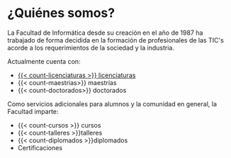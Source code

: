# ¿Quiénes somos?

La Facultad de Informática desde su creación en el año de 1987 ha trabajado de forma decidida en la formación de profesionales de las TIC's acorde a los requerimientos de la sociedad y la industria.

Actualmente cuenta con: 

-  [{{< count-licenciaturas >}} licenciaturas](/licenciatura)
- {{< count-maestrias>}} maestrías
- {{< count-doctorados>}} doctorados

Como servicios adicionales para alumnos y la comunidad en general, la Facultad imparte:

- {{< count-cursos >}} cursos 
- {{< count-talleres >}}talleres 
- {{< count-diplomados >}}diplomados 
- Certificaciones
